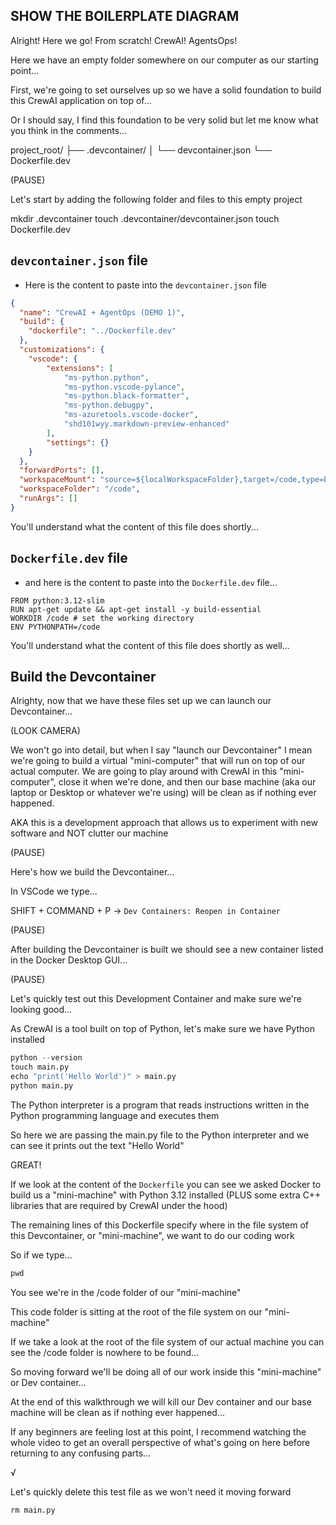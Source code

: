 ## SHOW THE BOILERPLATE DIAGRAM

Alright! Here we go! From scratch! CrewAI! AgentsOps!

Here we have an empty folder somewhere on our computer as our starting point...

First, we're going to set ourselves up so we have a solid foundation to build this CrewAI application on top of...

Or I should say, I find this foundation to be very solid but let me know what you think in the comments...

project_root/
├── .devcontainer/
│   └── devcontainer.json
└── Dockerfile.dev

(PAUSE)

Let's start by adding the following folder and files to this empty project

mkdir .devcontainer
touch .devcontainer/devcontainer.json
touch Dockerfile.dev

## `devcontainer.json` file

- Here is the content to paste into the `devcontainer.json` file

```devcontainer.json
{
  "name": "CrewAI + AgentOps (DEMO 1)",
  "build": {
    "dockerfile": "../Dockerfile.dev"
  },
  "customizations": {
    "vscode": {
        "extensions": [
            "ms-python.python",
            "ms-python.vscode-pylance",
            "ms-python.black-formatter",
            "ms-python.debugpy",
            "ms-azuretools.vscode-docker",
            "shd101wyy.markdown-preview-enhanced"
        ],
        "settings": {}
    }
  },
  "forwardPorts": [],
  "workspaceMount": "source=${localWorkspaceFolder},target=/code,type=bind,consistency=delegated",
  "workspaceFolder": "/code",
  "runArgs": []
}
```

You'll understand what the content of this file does shortly...

## `Dockerfile.dev` file

- and here is the content to paste into the `Dockerfile.dev` file...

```.Dockerfile.dev
FROM python:3.12-slim
RUN apt-get update && apt-get install -y build-essential
WORKDIR /code # set the working directory
ENV PYTHONPATH=/code
```

You'll understand what the content of this file does shortly as well...

## Build the Devcontainer

Alrighty, now that we have these files set up we can launch our Devcontainer...

(LOOK CAMERA)

We won't go into detail, but when I say "launch our Devcontainer" I mean we're going to build a virtual "mini-computer" that will run on top of our actual computer. We are going to play around with CrewAI in this "mini-computer", close it when we're done, and then our base machine (aka our laptop or Desktop or whatever we're using) will be clean as if nothing ever happened.

AKA this is a development approach that allows us to experiment with new software and NOT clutter our machine

(PAUSE)

Here's how we build the Devcontainer...

In VSCode we type...

SHIFT + COMMAND + P -> `Dev Containers: Reopen in Container`

(PAUSE)

After building the Devcontainer is built we should see a new container listed in the Docker Desktop GUI...

(PAUSE)

Let's quickly test out this Development Container and make sure we're looking good...

As CrewAI is a tool built on top of Python, let's make sure we have Python installed

```.py
python --version
touch main.py
echo "print('Hello World')" > main.py
python main.py
```

The Python interpreter is a program that reads instructions written in the Python programming language and executes them

So here we are passing the main.py file to the Python interpreter and we can see it prints out the text "Hello World"

GREAT!

If we look at the content of the `Dockerfile` you can see we asked Docker to build us a "mini-machine" with Python 3.12 installed (PLUS some extra C++ libraries that are required by CrewAI under the hood)

The remaining lines of this Dockerfile specify where in the file system of this Devcontainer, or "mini-machine", we want to do our coding work

So if we type...

```.py
pwd
```

You see we're in the /code folder of our "mini-machine"

This code folder is sitting at the root of the file system on our "mini-machine"

If we take a look at the root of the file system of our actual machine you can see the /code folder is nowhere to be found...

So moving forward we'll be doing all of our work inside this "mini-machine" or Dev container...

At the end of this walkthrough we will kill our Dev container and our base machine will be clean as if nothing ever happened...

If any beginners are feeling lost at this point, I recommend watching the whole video to get an overall perspective of what's going on here before returning to any confusing parts...

√

Let's quickly delete this test file as we won't need it moving forward

```.py
rm main.py
```